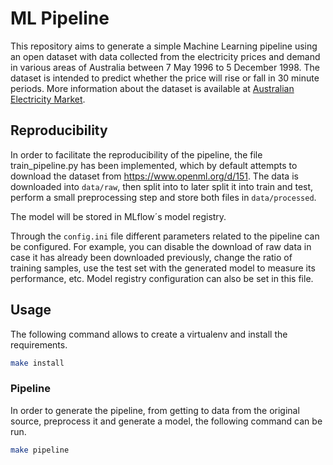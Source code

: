 # ML Pipeline
This repository aims to generate a simple Machine Learning pipeline using an open dataset with data collected from the electricity prices and demand in various areas of Australia between 7 May 1996 to 5 December 1998. The dataset is intended to predict whether the price will rise or fall in 30 minute periods. More information about the dataset is available at [Australian Electricity Market](https://www.openml.org/d/151).

## Reproducibility

In order to facilitate the reproducibility of the pipeline, the file train_pipeline.py has been implemented, which by default attempts to download the dataset from https://www.openml.org/d/151. The data is downloaded into `data/raw`, then split into to later split it into train and test, perform a small preprocessing step and store both files in `data/processed`.

The model will be stored in MLflow´s model registry.

Through the `config.ini` file different parameters related to the pipeline can be configured. For example, you can disable the download of raw data in case it has already been downloaded previously, change the ratio of training samples, use the test set with the generated model to measure its performance, etc. Model registry configuration can also be set in this file.

## Usage

The following command allows to create a virtualenv and install the requirements.

```bash
make install
```

### Pipeline

In order to generate the pipeline, from getting to data from the original source, preprocess it and generate a model, the following command can be run.
```bash
make pipeline
```